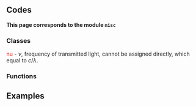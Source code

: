 ## Codes

**This page corresponds to the module `misc`** 

### Classes

<font color="red">nu</font> - $\nu$, frequency of transmitted light, cannot be assigned directly, which equal to $c/\lambda$.

### Functions



## Examples

